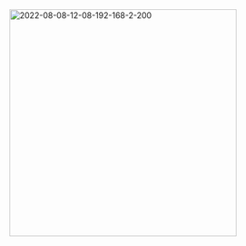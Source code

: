<img src='https://i.postimg.cc/14qdD9rR/2022-08-08-12-08-192-168-2-200.png' width="400" border='0' alt='2022-08-08-12-08-192-168-2-200'/>
